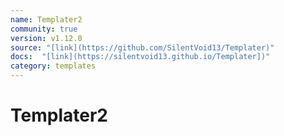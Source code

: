 ```yaml
---
name: Templater2
community: true
version: v1.12.0
source: "[link](https://github.com/SilentVoid13/Templater)"
docs:  "[link](https://silentvoid13.github.io/Templater])"
category: templates
---
```


# Templater2
